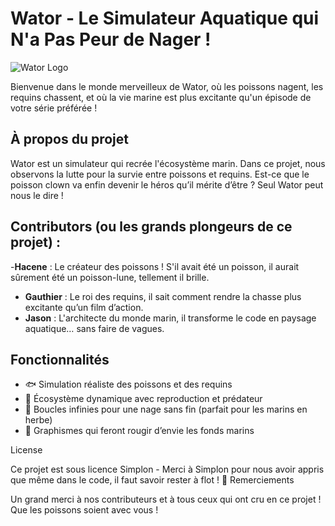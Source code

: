 # Wator - Le Simulateur Aquatique qui N'a Pas Peur de Nager !

![Wator Logo](https://via.placeholder.com/150)

Bienvenue dans le monde merveilleux de Wator, où les poissons nagent, les requins chassent, et où la vie marine est plus excitante qu'un épisode de votre série préférée !

## À propos du projet

Wator est un simulateur qui recrée l'écosystème marin. Dans ce projet, nous observons la lutte pour la survie entre poissons et requins. Est-ce que le poisson clown va enfin devenir le héros qu’il mérite d’être ? Seul Wator peut nous le dire !

## Contributors (ou les grands plongeurs de ce projet) :

 -**Hacene** : Le créateur des poissons ! S'il avait été un poisson, il aurait sûrement été un poisson-lune, tellement il brille.
- **Gauthier** : Le roi des requins, il sait comment rendre la chasse plus excitante qu’un film d’action.
- **Jason** : L'architecte du monde marin, il transforme le code en paysage aquatique… sans faire de vagues.

## Fonctionnalités

- 🐟 Simulation réaliste des poissons et des requins
- 🌊 Écosystème dynamique avec reproduction et prédateur
- 🔄 Boucles infinies pour une nage sans fin (parfait pour les marins en herbe)
- 🎨 Graphismes qui feront rougir d’envie les fonds marins

License

Ce projet est sous licence Simplon - Merci à Simplon pour nous avoir appris que même dans le code, il faut savoir rester à flot ! 🚤
Remerciements

Un grand merci à nos contributeurs et à tous ceux qui ont cru en ce projet ! Que les poissons soient avec vous !
